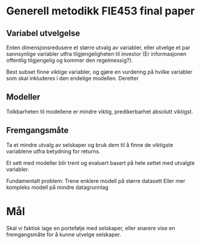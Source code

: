 # Generell metodikk FIE453 final paper



## Variabel utvelgelse
Enten dimensjonsredusere et større utvalg av variabler, eller 
utvelge et par sannsynlige variabler utfra tilgjengeligheten til investor (Er informasjonen offentlig tilgjengelig og kommer den regelmessig?).

Best subset finne viktige variabler, og gjøre en vurdering på hvilke variabler som skal inkluderes i den endelige modellen.
Deretter


## Modeller 
Tolkbarheten til modellene er mindre viktig, predikerbarhet absolutt viktigst. 


## Fremgangsmåte

Ta et mindre utvalg av selskaper og bruk dem til å finne de viktigste variablene utfra betydning for returns.

Et sett med modeller blir trent og evaluert basert på hele settet med utvalgte variabler. 

Fundamentalt problem:
    Trene enklere modell på større datasett
    Eller mer kompleks modell på mindre datagrunnlag



# Mål 

Skal vi faktisk lage en portefølje med selskaper, eller snarere vise en fremgangsmåte for å kunne utvelge selskaper.



    
